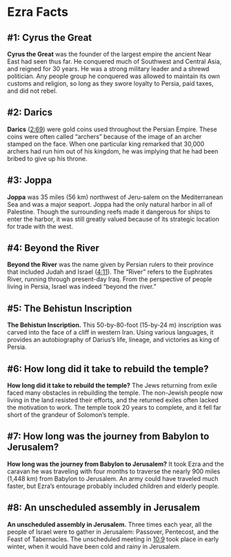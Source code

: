 # Ezra Facts

## #1: Cyrus the Great
**Cyrus the Great** was the founder of the largest empire the ancient Near East had seen thus far. He conquered much of Southwest and Central Asia, and reigned for 30 years. He was a strong military leader and a shrewd politician. Any people group he conquered was allowed to maintain its own customs and religion, so long as they swore loyalty to Persia, paid taxes, and did not rebel.


## #2: Darics
**Darics** ([2:69](https://www.esv.org/Ezra+2%3A69/)) were gold coins used throughout the Persian Empire. These coins were often called “archers” because of the image of an archer stamped on the face. When one particular king remarked that 30,000 archers had run him out of his kingdom, he was implying that he had been bribed to give up his throne.


## #3: Joppa
**Joppa** was 35 miles (56 km) northwest of Jeru-salem on the Mediterranean Sea and was a major seaport. Joppa had the only natural harbor in all of Palestine. Though the surrounding reefs made it dangerous for ships to enter the harbor, it was still greatly valued because of its strategic location for trade with the west.


## #4: Beyond the River
**Beyond the River** was the name given by Persian rulers to their province that included Judah and Israel ([4:11](https://www.esv.org/Ezra+4%3A11/)). The “River” refers to the Euphrates River, running through present-day Iraq. From the perspective of people living in Persia, Israel was indeed “beyond the river.”


## #5: The Behistun Inscription
**The Behistun Inscription.** This 50-by-80-foot (15-by-24 m) inscription was carved into the face of a cliff in western Iran. Using various languages, it provides an autobiography of Darius’s life, lineage, and victories as king of Persia.


## #6: How long did it take to rebuild the temple?
**How long did it take to rebuild the temple?** The Jews returning from exile faced many obstacles in rebuilding the temple. The non-Jewish people now living in the land resisted their efforts, and the returned exiles often lacked the motivation to work. The temple took 20 years to complete, and it fell far short of the grandeur of Solomon’s temple.


## #7: How long was the journey from Babylon to Jeru­salem?
**How long was the journey from Babylon to Jeru­salem?** It took Ezra and the caravan he was traveling with four months to traverse the nearly 900 miles (1,448 km) from Babylon to Jerusalem. An army could have traveled much faster, but Ezra’s entourage probably included children and elderly people.


## #8: An unscheduled assembly in Jerusalem
**An unscheduled assembly in Jerusalem.** Three times each year, all the people of Israel were to gather in Jerusalem: Passover, Pentecost, and the Feast of Tabernacles. The unscheduled meeting in [10:9](https://www.esv.org/Ezra+10%3A9/) took place in early winter, when it would have been cold and rainy in Jerusalem.


